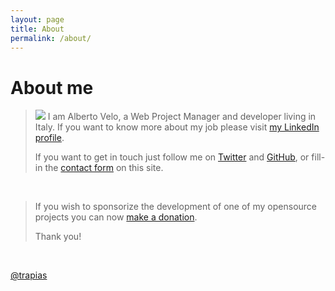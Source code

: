 ```yaml
---
layout: page
title: About
permalink: /about/
---
```


# About me

<div class="col-md-6">
<blockquote class="alert alert-warning"> 
<p> <img src="{{ site.avatar }}" class="avatar" /> I am Alberto Velo, a Web Project Manager and developer living in Italy. 
 If you want to know more about my job please visit <a href="https://www.linkedin.com/in/albertovelo" target="_blank">my LinkedIn profile</a>.</p>
<p>If you want to get in touch just follow me on <a href="https://twitter.com/trapias" target="_blank">Twitter</a> and <a href="https://github.com/trapias/" target="_blank">GitHub</a>, or fill-in the <a href="/contact">contact form</a> on this site.</p>
</blockquote>
<p>&nbsp;</p>
<blockquote class="alert alert-warning"> 
If you wish to sponsorize the development of one of my opensource projects you can now <a href="/donate">make a donation</a>.

<p>Thank you!</p>
</blockquote>
<p>&nbsp;</p>
</div>

<div class="col-md-6">
<a class="twitter-timeline" href="https://twitter.com/trapias" data-widget-id="364411931576119298">@trapias</a>
<script>
window.onload = function () {
!function(d,s,id){var js,fjs=d.getElementsByTagName(s)[0],p=/^http:/.test(d.location)?'http':'https';if(!d.getElementById(id)){js=d.createElement(s);js.id=id;js.src=p+"://platform.twitter.com/widgets.js";fjs.parentNode.insertBefore(js,fjs);}}(document,"script","twitter-wjs");
};
</script>
</div>
